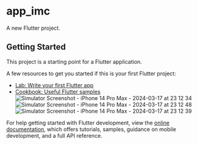# app_imc

A new Flutter project.

## Getting Started

This project is a starting point for a Flutter application.

A few resources to get you started if this is your first Flutter project:

- [Lab: Write your first Flutter app](https://docs.flutter.dev/get-started/codelab)
- [Cookbook: Useful Flutter samples](https://docs.flutter.dev/cookbook)
![Simulator Screenshot - iPhone 14 Pro Max - 2024-03-17 at 23 12 34](https://github.com/marcelodev30/trilhaapp/assets/161260493/b63a1f8c-83ce-4e28-9108-633b5497b385)
![Simulator Screenshot - iPhone 14 Pro Max - 2024-03-17 at 23 12 48](https://github.com/marcelodev30/trilhaapp/assets/161260493/040e272c-cec9-4ede-a011-a76ec4e168b1)
![Simulator Screenshot - iPhone 14 Pro Max - 2024-03-17 at 23 12 39](https://github.com/marcelodev30/trilhaapp/assets/161260493/936b8ad5-6cb3-4cf9-8e94-378c26f9f8c6)

For help getting started with Flutter development, view the
[online documentation](https://docs.flutter.dev/), which offers tutorials,
samples, guidance on mobile development, and a full API reference.
